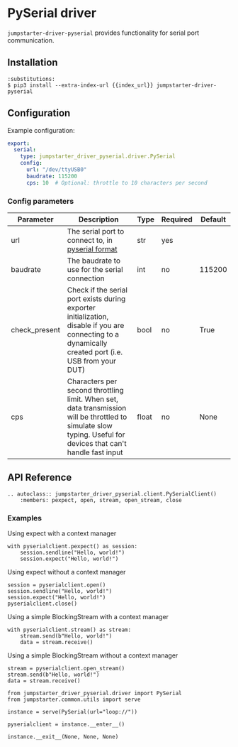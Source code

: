 # PySerial driver

`jumpstarter-driver-pyserial` provides functionality for serial port
communication.

## Installation

```{code-block} console
:substitutions:
$ pip3 install --extra-index-url {{index_url}} jumpstarter-driver-pyserial
```

## Configuration

Example configuration:

```yaml
export:
  serial:
    type: jumpstarter_driver_pyserial.driver.PySerial
    config:
      url: "/dev/ttyUSB0"
      baudrate: 115200
      cps: 10  # Optional: throttle to 10 characters per second
```

### Config parameters

| Parameter      | Description                                                                                                                                          | Type  | Required | Default |
| -------------- | ---------------------------------------------------------------------------------------------------------------------------------------------------- | ----- | -------- | ------- |
| url            | The serial port to connect to, in [pyserial format](https://pyserial.readthedocs.io/en/latest/url_handlers.html)                                     | str   | yes      |         |
| baudrate       | The baudrate to use for the serial connection                                                                                                        | int   | no       | 115200  |
| check_present | Check if the serial port exists during exporter initialization, disable if you are connecting to a dynamically created port (i.e. USB from your DUT) | bool  | no       | True    |
| cps            | Characters per second throttling limit. When set, data transmission will be throttled to simulate slow typing. Useful for devices that can't handle fast input | float | no       | None    |

## API Reference

```{eval-rst}
.. autoclass:: jumpstarter_driver_pyserial.client.PySerialClient()
    :members: pexpect, open, stream, open_stream, close
```

### Examples

Using expect with a context manager
```{testcode}
with pyserialclient.pexpect() as session:
    session.sendline("Hello, world!")
    session.expect("Hello, world!")
```

Using expect without a context manager
```{testcode}
session = pyserialclient.open()
session.sendline("Hello, world!")
session.expect("Hello, world!")
pyserialclient.close()
```

Using a simple BlockingStream with a context manager
```{testcode}
with pyserialclient.stream() as stream:
    stream.send(b"Hello, world!")
    data = stream.receive()
```

Using a simple BlockingStream without a context manager
```{testcode}
stream = pyserialclient.open_stream()
stream.send(b"Hello, world!")
data = stream.receive()
```

```{testsetup} *
from jumpstarter_driver_pyserial.driver import PySerial
from jumpstarter.common.utils import serve

instance = serve(PySerial(url="loop://"))

pyserialclient = instance.__enter__()
```

```{testcleanup} *
instance.__exit__(None, None, None)
```
